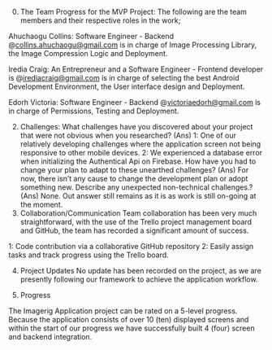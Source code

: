0. The Team Progress for the MVP Project:
The following are the team members and their respective roles in the work;

Ahuchaogu Collins: Software Engineer - Backend @collins.ahuchaogu@gmail.com is in charge of Image Processing Library, the Image Compression Logic and Deployment.

Iredia Craig: An Entrepreneur and a Software Engineer - Frontend developer is @irediacraig@gmail.com is in charge of selecting the best Android Development Environment, the User interface design and Deployment.

Edorh Victoria: Software Engineer - Backend @victoriaedorh@gmail.com is in charge of Permissions, Testing and Deployment.


2. Challenges:
What challenges have you discovered about your project that were not obvious when you researched?
      (Ans)
      1:  One of our relatively developing challenges where the application screen not being responsive to other mobile devices.
       2: We experienced a database error when initializing the Authentical Api on Firebase.
How have you had to change your plan to adapt to these unearthed challenges?
     (Ans)
       For now, there isn’t any cause to change the development plan or adopt something new.
Describe any unexpected non-technical challenges.?
    (Ans)
       None.
Out answer still remains as it is as work is still on-going at the moment.
3. Collaboration/Communication
Team collaboration has been very much straightforward, with the use of the Trello project management board and GitHub, the team has recorded a significant amount of success.

1: Code contribution via a collaborative GitHub repository
2: Easily assign tasks and track progress using the Trello board.




4. Project Updates
  No update has been recorded on the project, as we are presently following our framework to achieve the application workflow.

1. Progress

The Imagerig Application project can be rated on a 5-level progress.  Because the application consists of over 10 (ten) displayed screens and within the start of our progress we have successfully built 4 (four) screen and backend integration.

